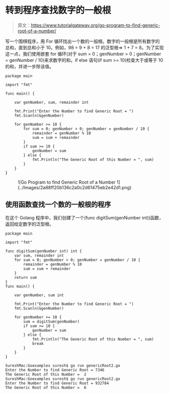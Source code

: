 # 转到程序查找数字的一般根

> 原文：<https://www.tutorialgateway.org/go-program-to-find-generic-root-of-a-number/>

写一个围棋程序，用 For 循环找出一个数的一般根。数字的一般根是所有数字的总和，直到总和小于 10。例如，98 = 9 + 8 = 17 的泛型根=> 1 + 7 = 8。为了实现这一点，我们使用嵌套 for 循环(对于 sum = 0；genNumber > 0；genNumber = genNumber / 10)来求数字的和。if else 语句(if sum >= 10)检查大于或等于 10 的和，并进一步除该值。

```
package main

import "fmt"

func main() {

    var genNumber, sum, remainder int

    fmt.Print("Enter the Number to find Generic Root = ")
    fmt.Scanln(&genNumber)

    for genNumber >= 10 {
        for sum = 0; genNumber > 0; genNumber = genNumber / 10 {
            remainder = genNumber % 10
            sum = sum + remainder
        }
        if sum >= 10 {
            genNumber = sum
        } else {
            fmt.Println("The Generic Root of this Number = ", sum)
        }
    }
}
```

<figure class="wp-block-image size-large">![Go Program to find Generic Root of a Number 1](../Images/2a88ff20b136c2a0c2d61475eb2e42d1.png)</figure>

## 使用函数查找一个数的一般根的程序

在这个 Golang 程序中，我们创建了一个(func digitSum(genNumber int))函数，返回给定数字的泛型根。

```
package main

import "fmt"

func digitSum(genNumber int) int {
    var sum, remainder int
    for sum = 0; genNumber > 0; genNumber = genNumber / 10 {
        remainder = genNumber % 10
        sum = sum + remainder
    }
    return sum
}
func main() {

    var genNumber, sum int

    fmt.Print("Enter the Number to find Generic Root = ")
    fmt.Scanln(&genNumber)

    for genNumber >= 10 {
        sum = digitSum(genNumber)
        if sum >= 10 {
            genNumber = sum
        } else {
            fmt.Println("The Generic Root of this Number = ", sum)
            break
        }
    }
}
```

```
SureshMac:Goexamples suresh$ go run genericRoot2.go
Enter the Number to find Generic Root = 7346
The Generic Root of this Number =  2
SureshMac:Goexamples suresh$ go run genericRoot2.go
Enter the Number to find Generic Root = 932784
The Generic Root of this Number =  6
```